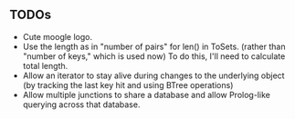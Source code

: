 
## TODOs

- Cute moogle logo.
- Use the length as in "number of pairs" for len() in ToSets. (rather than "number of keys," which is used now) To do this, I'll need to calculate total length.
- Allow an iterator to stay alive during changes to the underlying object (by tracking the last key hit and using BTree operations)
- Allow multiple junctions to share a database and allow Prolog-like querying across that database.
